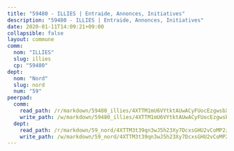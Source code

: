 ```yaml
---
title: "59480 - ILLIES | Entraide, Annonces, Initiatives"
description: "59480 - ILLIES | Entraide, Annonces, Initiatives"
date: 2020-01-11T14:09:21+09:00
collapsible: false
layout: commune
comm:
  nom: "ILLIES"
  slug: illies
  cp: "59480"
dept:
  nom: "Nord"
  slug: nord
  num: "59"
peerpad:
  comm:
    read_path: /r/markdown/59480_illies/4XTTM1mU6VYtktAUwACyFUocEzgwsbXNNH1d6EULLDpqNaL3Q
    write_path: /w/markdown/59480_illies/4XTTM1mU6VYtktAUwACyFUocEzgwsbXNNH1d6EULLDpqNaL3Q-K3TgUtEkDQqJ8JbrC1UJQaSFxLWbpeCiRxxMiiDiVibaXVZ3KJ87oWtiopuveazUE7zP8J5ngvCv9h9ZbY6BuqrogAT3iz692DUgCjeNZdafeuydi3dsBMUdduR2Cr8fknZe7S54
  dept:
    read_path: /r/markdown/59_nord/4XTTM3t39qn3wJ5h23Xy7DcxsGHU2vCoMP2z3iS4TUn3TrtdJ
    write_path: /w/markdown/59_nord/4XTTM3t39qn3wJ5h23Xy7DcxsGHU2vCoMP2z3iS4TUn3TrtdJ-K3TgTuZGkuZqXfr6fpmH7pGsMT6ndvZQMyRDze5QBt7XScLWHoBi246kLoDKpTH2Yo4f3AFSSJqGc2ozvNww7qPLqsDjpvahxCbQ6F5znbfjp6kVgaDcTYc9LyhwSfYuCevnvZUQ
---
```


